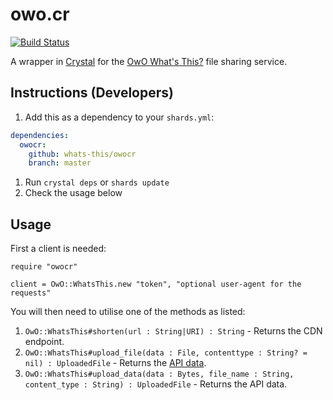 # owo.cr

[![Build Status](https://travis-ci.org/Proximyst/owocr.svg?branch=master)](https://travis-ci.org/Proximyst/owocr)

A wrapper in [Crystal](https://crystal-lang.org) for the [OwO What's This?](https://owo.whats-th.is) file sharing service.

## Instructions (Developers)

1. Add this as a dependency to your `shards.yml`:

```yaml
dependencies:
  owocr:
    github: whats-this/owocr
    branch: master
```

1. Run `crystal deps` or `shards update`
1. Check the usage below

## Usage

First a client is needed:

```crystal
require "owocr"

client = OwO::WhatsThis.new "token", "optional user-agent for the requests"
```

You will then need to utilise one of the methods as listed:

  1. `OwO::WhatsThis#shorten(url : String|URI) : String` - Returns the CDN endpoint.
  1. `OwO::WhatsThis#upload_file(data : File, contenttype : String? = nil) : UploadedFile` - Returns the [API data](src/owocr/uploadedfile).
  1. `OwO::WhatsThis#upload_data(data : Bytes, file_name : String, content_type : String) : UploadedFile` - Returns the API data.
